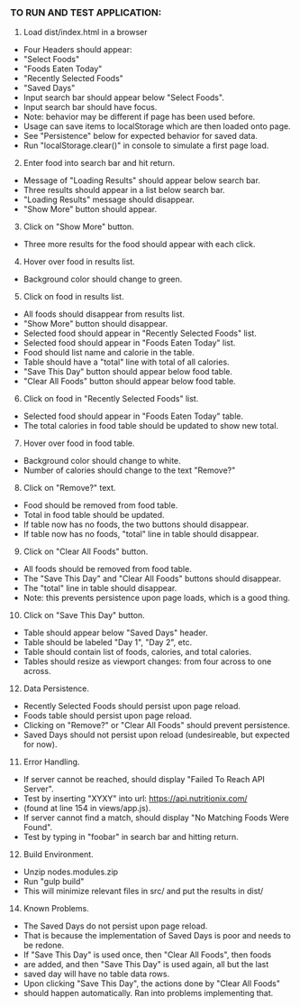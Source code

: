 ### TO RUN AND TEST APPLICATION:

1. Load dist/index.html in a browser

  * Four Headers should appear:
  * "Select Foods"
  * "Foods Eaten Today"
  * "Recently Selected Foods"
  * "Saved Days"
  * Input search bar should appear below "Select Foods".
  * Input search bar should have focus.
  * Note: behavior may be different if page has been used before.
  * Usage can save items to localStorage which are then loaded onto page.
  * See "Persistence" below for expected behavior for saved data.
  * Run "localStorage.clear()" in console to simulate a first page load.

2. Enter food into search bar and hit return.

  * Message of "Loading Results" should appear below search bar.
  * Three results should appear in a list below search bar.
  * "Loading Results" message should disappear.
  * "Show More" button should appear.

3. Click on "Show More" button.

  * Three more results for the food should appear with each click.

4. Hover over food in results list.

  * Background color should change to green.

5. Click on food in results list.

  * All foods should disappear from results list.
  * "Show More" button should disappear.
  * Selected food should appear in "Recently Selected Foods" list.
  * Selected food should appear in "Foods Eaten Today" list.
  * Food should list name and calorie in the table.
  * Table should have a "total" line with total of all calories.
  * "Save This Day" button should appear below food table.
  * "Clear All Foods" button should appear below food table.

6. Click on food in "Recently Selected Foods" list.

  * Selected food should appear in "Foods Eaten Today" table.
  * The total calories in food table should be updated to show new total.

7. Hover over food in food table.

  * Background color should change to white.
  * Number of calories should change to the text "Remove?"

8. Click on "Remove?" text.

  * Food should be removed from food table.
  * Total in food table should be updated.
  * If table now has no foods, the two buttons should disappear.
  * If table now has no foods, "total" line in table should disappear.

9. Click on "Clear All Foods" button.

  * All foods should be removed from food table.
  * The "Save This Day" and "Clear All Foods" buttons should disappear.
  * The "total" line in table should disappear.
  * Note: this prevents persistence upon page loads, which is a good thing.

10. Click on "Save This Day" button.

  * Table should appear below "Saved Days" header.
  * Table should be labeled "Day 1", "Day 2", etc.
  * Table should contain list of foods, calories, and total calories.
  * Tables should resize as viewport changes: from four across to one across.

12. Data Persistence.

  * Recently Selected Foods should persist upon page reload.
  * Foods table should persist upon page reload.
  * Clicking on "Remove?" or "Clear All Foods" should prevent persistence.
  * Saved Days should not persist upon reload (undesireable, but expected for now).

11. Error Handling.

  * If server cannot be reached, should display "Failed To Reach API Server".
  * Test by inserting "XYXY" into url: https://api.nutritionix.com/
  * (found at line 154 in views/app.js).
  * If server cannot find a match, should display "No Matching Foods Were Found".
  * Test by typing in "foobar" in search bar and hitting return.

12. Build Environment.

  * Unzip nodes.modules.zip
  * Run "gulp build"
  * This will minimize relevant files in src/ and put the results in dist/

14. Known Problems.

  * The Saved Days do not persist upon page reload.
  * That is because the implementation of Saved Days is poor and needs to be redone.
  * If "Save This Day" is used once, then "Clear All Foods", then foods
  * are added, and then "Save This Day" is used again, all but the last
  * saved day will have no table data rows.
  * Upon clicking "Save This Day", the actions done by "Clear All Foods"
  * should happen automatically.  Ran into problems implementing that.
